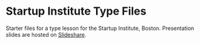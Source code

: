 Startup Institute Type Files
============================

Starter files for a type lesson for the Startup Institute, Boston. Presentation slides are hosted on [Slideshare](http://www.slideshare.net/stevehickeydsgn/typography-fundamentalsbss).